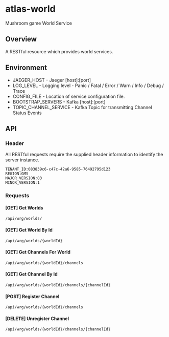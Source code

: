 # atlas-world
Mushroom game World Service

## Overview

A RESTful resource which provides world services.

## Environment

- JAEGER_HOST - Jaeger [host]:[port]
- LOG_LEVEL - Logging level - Panic / Fatal / Error / Warn / Info / Debug / Trace
- CONFIG_FILE - Location of service configuration file.
- BOOTSTRAP_SERVERS - Kafka [host]:[port]
- TOPIC_CHANNEL_SERVICE - Kafka Topic for transmitting Channel Status Events

## API

### Header

All RESTful requests require the supplied header information to identify the server instance.

```
TENANT_ID:083839c6-c47c-42a6-9585-76492795d123
REGION:GMS
MAJOR_VERSION:83
MINOR_VERSION:1
```

### Requests

#### [GET] Get Worlds

```/api/wrg/worlds/```

#### [GET] Get World By Id

```/api/wrg/worlds/{worldId}```

#### [GET] Get Channels For World

```/api/wrg/worlds/{worldId}/channels```

#### [GET] Get Channel By Id

```/api/wrg/worlds/{worldId}/channels/{channelId}```

#### [POST] Register Channel

```/api/wrg/worlds/{worldId}/channels```

#### [DELETE] Unregister Channel

```/api/wrg/worlds/{worldId}/channels/{channelId}```
